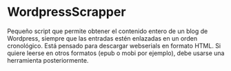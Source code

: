 # WordpressScrapper

Pequeño script que permite obtener el contenido entero de un blog de Wordpress, siempre que las entradas estén enlazadas en un orden cronológico. Está pensado para descargar webserials en formato HTML. Si quiere leerse en otros formatos (epub o mobi por ejemplo), debe usarse una herramienta posteriormente.
